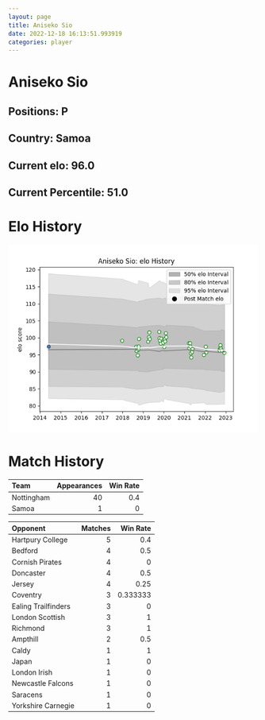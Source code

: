 ```yaml
---  
layout: page  
title: Aniseko Sio  
date: 2022-12-18 16:13:51.993919  
categories: player  
---
```

# Aniseko Sio

## Positions: P

## Country: Samoa

## Current elo: 96.0

## Current Percentile: 51.0

# Elo History


![elo history](history_AnisekoSio.png)
# Match History


| Team       |   Appearances |   Win Rate |
|:-----------|--------------:|-----------:|
| Nottingham |            40 |        0.4 |
| Samoa      |             1 |        0   |

| Opponent            |   Matches |   Win Rate |
|:--------------------|----------:|-----------:|
| Hartpury College    |         5 |   0.4      |
| Bedford             |         4 |   0.5      |
| Cornish Pirates     |         4 |   0        |
| Doncaster           |         4 |   0.5      |
| Jersey              |         4 |   0.25     |
| Coventry            |         3 |   0.333333 |
| Ealing Trailfinders |         3 |   0        |
| London Scottish     |         3 |   1        |
| Richmond            |         3 |   1        |
| Ampthill            |         2 |   0.5      |
| Caldy               |         1 |   1        |
| Japan               |         1 |   0        |
| London Irish        |         1 |   0        |
| Newcastle Falcons   |         1 |   0        |
| Saracens            |         1 |   0        |
| Yorkshire Carnegie  |         1 |   0        |